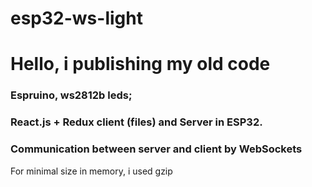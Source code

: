 # esp32-ws-light

# Hello, i publishing my old code
### Espruino, ws2812b leds;
### React.js + Redux client (files) and Server in ESP32.
### Communication between server and client by WebSockets
For minimal size in memory, i used gzip
